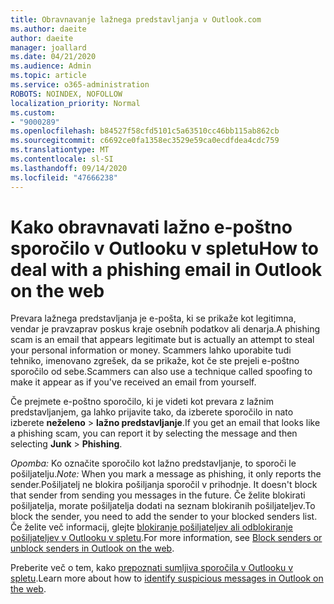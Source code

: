 ```yaml
---
title: Obravnavanje lažnega predstavljanja v Outlook.com
ms.author: daeite
author: daeite
manager: joallard
ms.date: 04/21/2020
ms.audience: Admin
ms.topic: article
ms.service: o365-administration
ROBOTS: NOINDEX, NOFOLLOW
localization_priority: Normal
ms.custom:
- "9000289"
ms.openlocfilehash: b84527f58cfd5101c5a63510cc46bb115ab862cb
ms.sourcegitcommit: c6692ce0fa1358ec3529e59ca0ecdfdea4cdc759
ms.translationtype: MT
ms.contentlocale: sl-SI
ms.lasthandoff: 09/14/2020
ms.locfileid: "47666238"
---
```

# <a name="how-to-deal-with-a-phishing-email-in-outlook-on-the-web"></a><span data-ttu-id="1d5df-102">Kako obravnavati lažno e-poštno sporočilo v Outlooku v spletu</span><span class="sxs-lookup"><span data-stu-id="1d5df-102">How to deal with a phishing email in Outlook on the web</span></span>

<span data-ttu-id="1d5df-103">Prevara lažnega predstavljanja je e-pošta, ki se prikaže kot legitimna, vendar je pravzaprav poskus kraje osebnih podatkov ali denarja.</span><span class="sxs-lookup"><span data-stu-id="1d5df-103">A phishing scam is an email that appears legitimate but is actually an attempt to steal your personal information or money.</span></span> <span data-ttu-id="1d5df-104">Scammers lahko uporabite tudi tehniko, imenovano zgrešek, da se prikaže, kot če ste prejeli e-poštno sporočilo od sebe.</span><span class="sxs-lookup"><span data-stu-id="1d5df-104">Scammers can also use a technique called spoofing to make it appear as if you've received an email from yourself.</span></span>

<span data-ttu-id="1d5df-105">Če prejmete e-poštno sporočilo, ki je videti kot prevara z lažnim predstavljanjem, ga lahko prijavite tako, da izberete sporočilo in nato izberete **neželeno**  >  **lažno predstavljanje**.</span><span class="sxs-lookup"><span data-stu-id="1d5df-105">If you get an email that looks like a phishing scam, you can report it by selecting the message and then selecting **Junk** > **Phishing**.</span></span>

<span data-ttu-id="1d5df-106">*Opomba:* Ko označite sporočilo kot lažno predstavljanje, to sporoči le pošiljatelju.</span><span class="sxs-lookup"><span data-stu-id="1d5df-106">*Note:* When you mark a message as phishing, it only reports the sender.</span></span><span data-ttu-id="1d5df-107">Pošiljatelj ne blokira pošiljanja sporočil v prihodnje.</span><span class="sxs-lookup"><span data-stu-id="1d5df-107"> It doesn't block that sender from sending you messages in the future.</span></span> <span data-ttu-id="1d5df-108">Če želite blokirati pošiljatelja, morate pošiljatelja dodati na seznam blokiranih pošiljateljev.</span><span class="sxs-lookup"><span data-stu-id="1d5df-108">To block the sender, you need to add the sender to your blocked senders list.</span></span> <span data-ttu-id="1d5df-109">Če želite več informacij, glejte [blokiranje pošiljateljev ali odblokiranje pošiljateljev v Outlooku v spletu](https://support.office.com/article/9bf812d4-6995-4d19-901a-76d6e26939b0).</span><span class="sxs-lookup"><span data-stu-id="1d5df-109">For more information, see [Block senders or unblock senders in Outlook on the web](https://support.office.com/article/9bf812d4-6995-4d19-901a-76d6e26939b0).</span></span>

<span data-ttu-id="1d5df-110">Preberite več o tem, kako [prepoznati sumljiva sporočila v Outlooku v spletu](https://support.office.com/article/3d44102b-6ce3-4f7c-a359-b623bec82206).</span><span class="sxs-lookup"><span data-stu-id="1d5df-110">Learn more about how to [identify suspicious messages in Outlook on the web](https://support.office.com/article/3d44102b-6ce3-4f7c-a359-b623bec82206).</span></span>